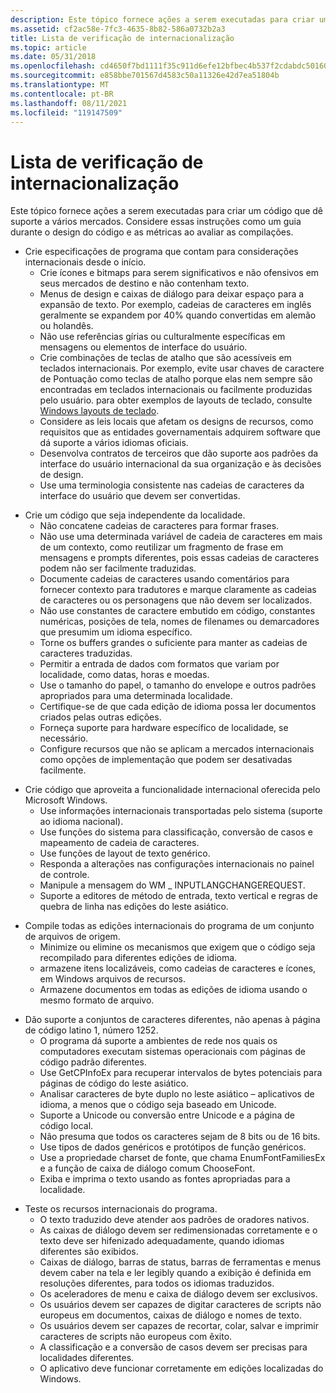 ```yaml
---
description: Este tópico fornece ações a serem executadas para criar um código que dê suporte a vários mercados. Considere essas instruções como um guia durante o design do código e as métricas ao avaliar as compilações.
ms.assetid: cf2ac58e-7fc3-4635-8b82-586a0732b2a3
title: Lista de verificação de internacionalização
ms.topic: article
ms.date: 05/31/2018
ms.openlocfilehash: cd4650f7bd1111f35c911d6efe12bfbec4b537f2cdabdc50160965b5e602708b
ms.sourcegitcommit: e858bbe701567d4583c50a11326e42d7ea51804b
ms.translationtype: MT
ms.contentlocale: pt-BR
ms.lasthandoff: 08/11/2021
ms.locfileid: "119147509"
---
```

# <a name="internationalization-checklist"></a>Lista de verificação de internacionalização

Este tópico fornece ações a serem executadas para criar um código que dê suporte a vários mercados. Considere essas instruções como um guia durante o design do código e as métricas ao avaliar as compilações.

-   Crie especificações de programa que contam para considerações internacionais desde o início.
    -   Crie ícones e bitmaps para serem significativos e não ofensivos em seus mercados de destino e não contenham texto.
    -   Menus de design e caixas de diálogo para deixar espaço para a expansão de texto. Por exemplo, cadeias de caracteres em inglês geralmente se expandem por 40% quando convertidas em alemão ou holandês.
    -   Não use referências gírias ou culturalmente específicas em mensagens ou elementos de interface do usuário.
    -   Crie combinações de teclas de atalho que são acessíveis em teclados internacionais. Por exemplo, evite usar chaves de caractere de Pontuação como teclas de atalho porque elas nem sempre são encontradas em teclados internacionais ou facilmente produzidas pelo usuário. para obter exemplos de layouts de teclado, consulte [Windows layouts de teclado](https://msdn.microsoft.com/goglobal/bb964651.aspx).
    -   Considere as leis locais que afetam os designs de recursos, como requisitos que as entidades governamentais adquirem software que dá suporte a vários idiomas oficiais.
    -   Desenvolva contratos de terceiros que dão suporte aos padrões da interface do usuário internacional da sua organização e às decisões de design.
    -   Use uma terminologia consistente nas cadeias de caracteres da interface do usuário que devem ser convertidas.

<!-- -->

-   Crie um código que seja independente da localidade.
    -   Não concatene cadeias de caracteres para formar frases.
    -   Não use uma determinada variável de cadeia de caracteres em mais de um contexto, como reutilizar um fragmento de frase em mensagens e prompts diferentes, pois essas cadeias de caracteres podem não ser facilmente traduzidas.
    -   Documente cadeias de caracteres usando comentários para fornecer contexto para tradutores e marque claramente as cadeias de caracteres ou os personagens que não devem ser localizados.
    -   Não use constantes de caractere embutido em código, constantes numéricas, posições de tela, nomes de filenames ou demarcadores que presumim um idioma específico.
    -   Torne os buffers grandes o suficiente para manter as cadeias de caracteres traduzidas.
    -   Permitir a entrada de dados com formatos que variam por localidade, como datas, horas e moedas.
    -   Use o tamanho do papel, o tamanho do envelope e outros padrões apropriados para uma determinada localidade.
    -   Certifique-se de que cada edição de idioma possa ler documentos criados pelas outras edições.
    -   Forneça suporte para hardware específico de localidade, se necessário.
    -   Configure recursos que não se aplicam a mercados internacionais como opções de implementação que podem ser desativadas facilmente.

<!-- -->

-   Crie código que aproveita a funcionalidade internacional oferecida pelo Microsoft Windows.
    -   Use informações internacionais transportadas pelo sistema (suporte ao idioma nacional).
    -   Use funções do sistema para classificação, conversão de casos e mapeamento de cadeia de caracteres.
    -   Use funções de layout de texto genérico.
    -   Responda a alterações nas configurações internacionais no painel de controle.
    -   Manipule a mensagem do WM \_ INPUTLANGCHANGEREQUEST.
    -   Suporte a editores de método de entrada, texto vertical e regras de quebra de linha nas edições do leste asiático.

<!-- -->

-   Compile todas as edições internacionais do programa de um conjunto de arquivos de origem.
    -   Minimize ou elimine os mecanismos que exigem que o código seja recompilado para diferentes edições de idioma.
    -   armazene itens localizáveis, como cadeias de caracteres e ícones, em Windows arquivos de recursos.
    -   Armazene documentos em todas as edições de idioma usando o mesmo formato de arquivo.

<!-- -->

-   Dão suporte a conjuntos de caracteres diferentes, não apenas à página de código latino 1, número 1252.
    -   O programa dá suporte a ambientes de rede nos quais os computadores executam sistemas operacionais com páginas de código padrão diferentes.
    -   Use GetCPInfoEx para recuperar intervalos de bytes potenciais para páginas de código do leste asiático.
    -   Analisar caracteres de byte duplo no leste asiático – aplicativos de idioma, a menos que o código seja baseado em Unicode.
    -   Suporte a Unicode ou conversão entre Unicode e a página de código local.
    -   Não presuma que todos os caracteres sejam de 8 bits ou de 16 bits.
    -   Use tipos de dados genéricos e protótipos de função genéricos.
    -   Use a propriedade charset de fonte, que chama EnumFontFamiliesEx e a função de caixa de diálogo comum ChooseFont.
    -   Exiba e imprima o texto usando as fontes apropriadas para a localidade.

<!-- -->

-   Teste os recursos internacionais do programa.
    -   O texto traduzido deve atender aos padrões de oradores nativos.
    -   As caixas de diálogo devem ser redimensionadas corretamente e o texto deve ser hifenizado adequadamente, quando idiomas diferentes são exibidos.
    -   Caixas de diálogo, barras de status, barras de ferramentas e menus devem caber na tela e ler legibly quando a exibição é definida em resoluções diferentes, para todos os idiomas traduzidos.
    -   Os aceleradores de menu e caixa de diálogo devem ser exclusivos.
    -   Os usuários devem ser capazes de digitar caracteres de scripts não europeus em documentos, caixas de diálogo e nomes de texto.
    -   Os usuários devem ser capazes de recortar, colar, salvar e imprimir caracteres de scripts não europeus com êxito.
    -   A classificação e a conversão de casos devem ser precisas para localidades diferentes.
    -   O aplicativo deve funcionar corretamente em edições localizadas do Windows.

 

 



